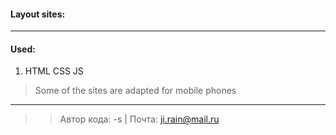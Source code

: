 #### Layout sites: ####
___

#### Used: ####

1. HTML CSS JS

> Some of the sites are adapted for mobile phones

___

>> Автор кода: -s |
>> Почта: ji.rain@mail.ru
